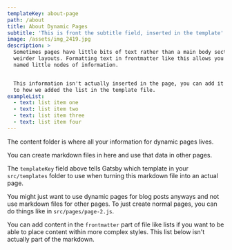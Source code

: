 ```yaml
---
templateKey: about-page
path: /about
title: About Dynamic Pages
subtitle: 'This is front the subtitle field, inserted in the template'
image: /assets/img_2419.jpg
description: >
  Sometimes pages have little bits of text rather than a main body section for
  weirder layouts. Formatting text in frontmatter like this allows you to have
  named little nodes of information.


  This information isn't actually inserted in the page, you can add it similar
  to how we added the list in the template file.
exampleList:
  - text: list item one
  - text: list item two
  - text: list item three
  - text: list item four
---
```

The content folder is where all your information for dynamic pages lives.

You can create markdown files in here and use that data in other pages.

The `templateKey` field above tells Gatsby which template in your `src/templates` folder to use when turning this markdown file into an actual page.

You might just want to use dynamic pages for blog posts anyways and not use markdown files for other pages. To just create normal pages, you can do things like in `src/pages/page-2.js`.

You can add content in the `frontmatter` part of file like lists if you want to be able to place content within more complex styles.
This list below isn't actually part of the markdown.
